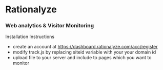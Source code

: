 # Rationalyze
### Web analytics & Visitor Monitoring

Installation Instructions
* create an account at https://dashboard.rationalyze.com/acc/register
* modify track.js by replacing siteid variable with your your domain id
* upload file to your server and include to pages which you want to monitor

